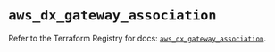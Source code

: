 # `aws_dx_gateway_association`

Refer to the Terraform Registry for docs: [`aws_dx_gateway_association`](https://registry.terraform.io/providers/hashicorp/aws/6.12.0/docs/resources/dx_gateway_association).

